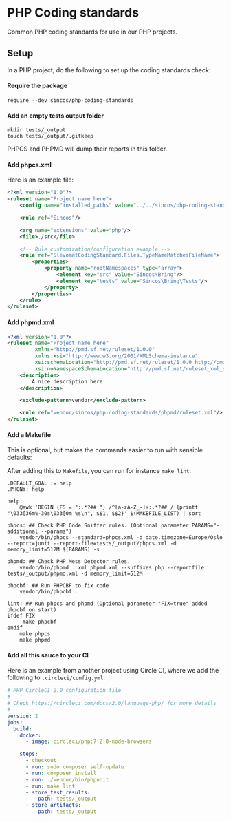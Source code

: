 # PHP Coding standards
Common PHP coding standards for use in our PHP projects.

## Setup

In a PHP project, do the following to set up the coding standards check:

#### Require the package
`require --dev sincos/php-coding-standards`

#### Add an empty tests output folder
```
mkdir tests/_output
touch tests/_output/.gitkeep
```

PHPCS and PHPMD will dump their reports in this folder.

#### Add phpcs.xml

Here is an example file:

```xml
<?xml version="1.0"?>
<ruleset name="Project name here">
    <config name="installed_paths" value="../../sincos/php-coding-standards/phpcs" />

    <rule ref="Sincos"/>

    <arg name="extensions" value="php"/>
    <file>./src</file>

    <!-- Rule customization/configuration example -->
    <rule ref="SlevomatCodingStandard.Files.TypeNameMatchesFileName">
        <properties>
            <property name="rootNamespaces" type="array">
                <element key="src" value="Sincos\Bring"/>
                <element key="tests" value="Sincos\Bring\Tests"/>
            </property>
        </properties>
    </rule>
</ruleset>
```

#### Add phpmd.xml

```xml
<?xml version="1.0"?>
<ruleset name="Project name here"
         xmlns="http://pmd.sf.net/ruleset/1.0.0"
         xmlns:xsi="http://www.w3.org/2001/XMLSchema-instance"
         xsi:schemaLocation="http://pmd.sf.net/ruleset/1.0.0 http://pmd.sf.net/ruleset_xml_schema.xsd"
         xsi:noNamespaceSchemaLocation="http://pmd.sf.net/ruleset_xml_schema.xsd">
    <description>
        A nice description here
    </description>

    <exclude-pattern>vendor</exclude-pattern>

    <rule ref="vendor/sincos/php-coding-standards/phpmd/ruleset.xml"/>
</ruleset>
```

#### Add a Makefile
This is optional, but makes the commands easier to run with sensible defaults:

After adding this to `Makefile`, you can run for instance `make lint`:

```make
.DEFAULT_GOAL := help
.PHONY: help

help:
	@awk 'BEGIN {FS = ":.*?## "} /^[a-zA-Z_-]+:.*?## / {printf "\033[36m%-30s\033[0m %s\n", $$1, $$2}' $(MAKEFILE_LIST) | sort

phpcs: ## Check PHP Code Sniffer rules. (Optional parameter PARAMS="-additional --params")
	vendor/bin/phpcs --standard=phpcs.xml -d date.timezone=Europe/Oslo --report=junit --report-file=tests/_output/phpcs.xml -d memory_limit=512M $(PARAMS) -s

phpmd: ## Check PHP Mess Detector rules.
	vendor/bin/phpmd . xml phpmd.xml --suffixes php --reportfile tests/_output/phpmd.xml -d memory_limit=512M

phpcbf: ## Run PHPCBF to fix code
	vendor/bin/phpcbf .

lint: ## Run phpcs and phpmd (Optional parameter "FIX=true" added phpcbf on start)
ifdef FIX
	-make phpcbf
endif
	make phpcs
	make phpmd
```

#### Add all this sauce to your CI

Here is an example from another project using Circle CI, where we add the following to `.circleci/config.yml`:

```yml
# PHP CircleCI 2.0 configuration file
#
# Check https://circleci.com/docs/2.0/language-php/ for more details
#
version: 2
jobs:
  build:
    docker:
      - image: circleci/php:7.2.8-node-browsers

    steps:
      - checkout
      - run: sudo composer self-update
      - run: composer install
      - run: ./vendor/bin/phpunit
      - run: make lint
      - store_test_results:
          path: tests/_output
      - store_artifacts:
          path: tests/_output
```
